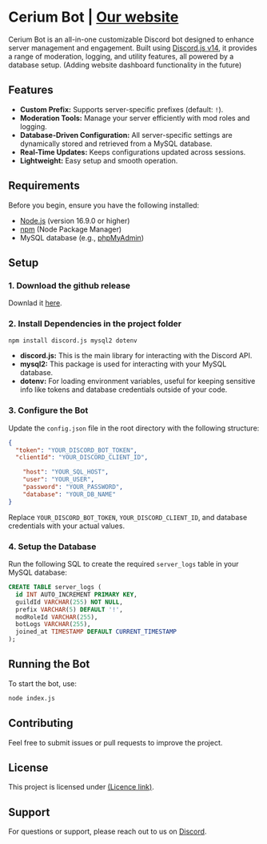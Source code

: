 ﻿# Cerium Bot | [Our website](https://bot.cerium.ovh/)

Cerium Bot is an all-in-one customizable Discord bot designed to enhance server management and engagement. Built using [Discord.js v14](https://discord.js.org/#/docs/discord.js/v14/general/welcome), it provides a range of moderation, logging, and utility features, all powered by a database setup. (Adding website dashboard functionality in the future)

## Features
- **Custom Prefix:** Supports server-specific prefixes (default: `!`).
- **Moderation Tools:** Manage your server efficiently with mod roles and logging.
- **Database-Driven Configuration:** All server-specific settings are dynamically stored and retrieved from a MySQL database.
- **Real-Time Updates:** Keeps configurations updated across sessions.
- **Lightweight:** Easy setup and smooth operation.



## Requirements
Before you begin, ensure you have the following installed:
- [Node.js](https://nodejs.org/) (version 16.9.0 or higher)
- [npm](https://www.npmjs.com/) (Node Package Manager)
- MySQL database (e.g., [phpMyAdmin](https://www.phpmyadmin.net/))



## Setup

### 1. Download the github release

Downlad it [here](https://github.com/BebekXDW/CeriumBot/releases/).

### 2. Install Dependencies in the project folder
```bash
npm install discord.js mysql2 dotenv
```
- **discord.js:** This is the main library for interacting with the Discord API.
- **mysql2:** This package is used for interacting with your MySQL database.
- **dotenv:** For loading environment variables, useful for keeping sensitive info like tokens and database credentials outside of your code.

### 3. Configure the Bot
Update the `config.json` file in the root directory with the following structure:

```json
{
  "token": "YOUR_DISCORD_BOT_TOKEN",
  "clientId": "YOUR_DISCORD_CLIENT_ID",

    "host": "YOUR_SQL_HOST",
    "user": "YOUR_USER",
    "password": "YOUR_PASSWORD",
    "database": "YOUR_DB_NAME"
}
```

Replace `YOUR_DISCORD_BOT_TOKEN`, `YOUR_DISCORD_CLIENT_ID`, and database credentials with your actual values.

### 4. Setup the Database
Run the following SQL to create the required `server_logs` table in your MySQL database:

```sql
CREATE TABLE server_logs (
  id INT AUTO_INCREMENT PRIMARY KEY,
  guildId VARCHAR(255) NOT NULL,
  prefix VARCHAR(5) DEFAULT '!',
  modRoleId VARCHAR(255),
  botLogs VARCHAR(255),
  joined_at TIMESTAMP DEFAULT CURRENT_TIMESTAMP
);
```

## Running the Bot
To start the bot, use:

```bash
node index.js
```

## Contributing
Feel free to submit issues or pull requests to improve the project.

## License
This project is licensed under [(Licence link)](https://github.com/BebekXDW/CeriumBot/blob/main/LICENSE.md).

## Support
For questions or support, please reach out to us on [Discord](https://discord.gg/Gwnx87jgBv).
